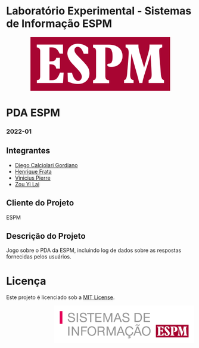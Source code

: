 # Laboratório Experimental - Sistemas de Informação ESPM

<p align="center">
    <a href="https://www.espm.br/cursos-de-graduacao/sistemas-de-informacao/"><img src="https://raw.githubusercontent.com/tech-espm/misc-template/main/logo.png" alt="Sistemas de Informação ESPM" style="width: 375px;"/></a>
</p>

# PDA ESPM

### 2022-01

## Integrantes
- [Diego Calciolari Gordiano](https://github.com/Diiego2202)
- [Henrique Frata](https://github.com/henriquefrata)
- [Vinicius Pierre](https://github.com/vini-pierre)
- [Zou Yi Lai](https://github.com/Zouyilai)

## Cliente do Projeto

ESPM

## Descrição do Projeto

Jogo sobre o PDA da ESPM, incluindo log de dados sobre as respostas fornecidas pelos usuários.

# Licença

Este projeto é licenciado sob a [MIT License](https://github.com/tech-espm/labs-pda-jogo/blob/main/LICENSE).

<p align="right">
    <a href="https://www.espm.br/cursos-de-graduacao/sistemas-de-informacao/"><img src="https://raw.githubusercontent.com/tech-espm/misc-template/main/logo-si-512.png" alt="Sistemas de Informação ESPM" style="width: 375px;"/></a>
</p>
